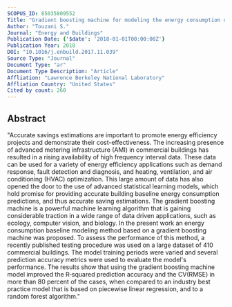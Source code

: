 ```yaml
---
SCOPUS_ID: 85035809552
Title: "Gradient boosting machine for modeling the energy consumption of commercial buildings"
Author: "Touzani S."
Journal: "Energy and Buildings"
Publication Date: {'$date': '2018-01-01T00:00:00Z'}
Publication Year: 2018
DOI: "10.1016/j.enbuild.2017.11.039"
Source Type: "Journal"
Document Type: "ar"
Document Type Description: "Article"
Affliation: "Lawrence Berkeley National Laboratory"
Affliation Country: "United States"
Cited by count: 260
---
```


## Abstract
"Accurate savings estimations are important to promote energy efficiency projects and demonstrate their cost-effectiveness. The increasing presence of advanced metering infrastructure (AMI) in commercial buildings has resulted in a rising availability of high frequency interval data. These data can be used for a variety of energy efficiency applications such as demand response, fault detection and diagnosis, and heating, ventilation, and air conditioning (HVAC) optimization. This large amount of data has also opened the door to the use of advanced statistical learning models, which hold promise for providing accurate building baseline energy consumption predictions, and thus accurate saving estimations. The gradient boosting machine is a powerful machine learning algorithm that is gaining considerable traction in a wide range of data driven applications, such as ecology, computer vision, and biology. In the present work an energy consumption baseline modeling method based on a gradient boosting machine was proposed. To assess the performance of this method, a recently published testing procedure was used on a large dataset of 410 commercial buildings. The model training periods were varied and several prediction accuracy metrics were used to evaluate the model's performance. The results show that using the gradient boosting machine model improved the R‐squared prediction accuracy and the CV(RMSE) in more than 80 percent of the cases, when compared to an industry best practice model that is based on piecewise linear regression, and to a random forest algorithm."
